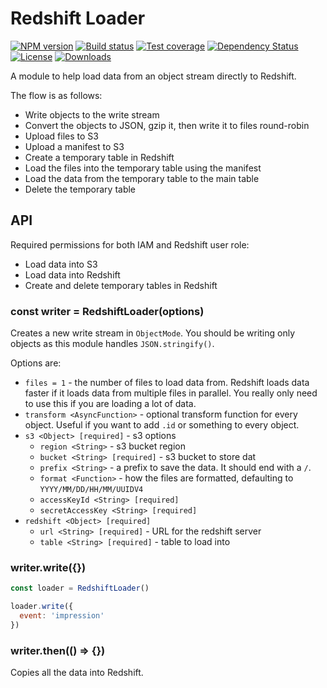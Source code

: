 # Redshift Loader

[![NPM version][npm-image]][npm-url]
[![Build status][travis-image]][travis-url]
[![Test coverage][codecov-image]][codecov-url]
[![Dependency Status][david-image]][david-url]
[![License][license-image]][license-url]
[![Downloads][downloads-image]][downloads-url]

A module to help load data from an object stream directly to Redshift.

The flow is as follows:

- Write objects to the write stream
- Convert the objects to JSON, gzip it, then write it to files round-robin
- Upload files to S3
- Upload a manifest to S3
- Create a temporary table in Redshift
- Load the files into the temporary table using the manifest
- Load the data from the temporary table to the main table
- Delete the temporary table

## API

Required permissions for both IAM and Redshift user role:

- Load data into S3
- Load data into Redshift
- Create and delete temporary tables in Redshift

### const writer = RedshiftLoader(options)

Creates a new write stream in `ObjectMode`.
You should be writing only objects as this module handles `JSON.stringify()`.

Options are:

- `files = 1` - the number of files to load data from.
  Redshift loads data faster if it loads data from multiple files in parallel.
  You really only need to use this if you are loading a lot of data.
- `transform <AsyncFunction>` - optional transform function for every object. Useful if you want to add `.id` or something to every object.
- `s3 <Object> [required]` - s3 options
  - `region <String>` - s3 bucket region
  - `bucket <String> [required]` - s3 bucket to store dat
  - `prefix <String>` - a prefix to save the data. It should end with a `/`.
  - `format <Function>` - how the files are formatted, defaulting to `YYYY/MM/DD/HH/MM/UUIDV4`
  - `accessKeyId <String> [required]`
  - `secretAccessKey <String> [required]`
- `redshift <Object> [required]`
  - `url <String> [required]` - URL for the redshift server
  - `table <String> [required]` - table to load into

### writer.write({})

```js
const loader = RedshiftLoader()

loader.write({
  event: 'impression'
})
```

### writer.then(() => {})

Copies all the data into Redshift.

[npm-image]: https://img.shields.io/npm/v/redshift-loader.svg?style=flat-square
[npm-url]: https://npmjs.org/package/redshift-loader
[travis-image]: https://img.shields.io/travis/jonathanong/redshift-loader/master.svg?style=flat-square
[travis-url]: https://travis-ci.org/jonathanong/redshift-loader
[codecov-image]: https://img.shields.io/codecov/c/github/jonathanong/redshift-loader/master.svg?style=flat-square
[codecov-url]: https://codecov.io/github/jonathanong/redshift-loader
[david-image]: http://img.shields.io/david/jonathanong/redshift-loader.svg?style=flat-square
[david-url]: https://david-dm.org/jonathanong/redshift-loader
[license-image]: http://img.shields.io/npm/l/redshift-loader.svg?style=flat-square
[license-url]: LICENSE
[downloads-image]: http://img.shields.io/npm/dm/redshift-loader.svg?style=flat-square
[downloads-url]: https://npmjs.org/package/redshift-loader
